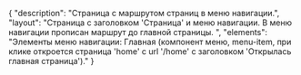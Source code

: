 {
"description": "Страница с маршрутом страниц в меню навигации.",
"layout": "Страница с заголовком 'Страница' и меню навигации. В меню навигации прописан маршрут до главной страницы. ",
"elements": "Элементы меню навигации: Главная (компонент меню, menu-item, при клике откроется страница 'home' с url '/home' с заголовком 'Открылась главная страница')."
}